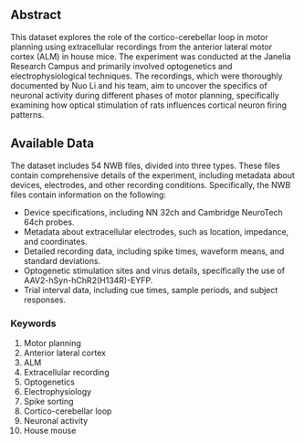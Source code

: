 ## Abstract

This dataset explores the role of the cortico-cerebellar loop in motor planning using extracellular recordings from the anterior lateral motor cortex (ALM) in house mice. The experiment was conducted at the Janelia Research Campus and primarily involved optogenetics and electrophysiological techniques. The recordings, which were thoroughly documented by Nuo Li and his team, aim to uncover the specifics of neuronal activity during different phases of motor planning, specifically examining how optical stimulation of rats influences cortical neuron firing patterns.

## Available Data

The dataset includes 54 NWB files, divided into three types. These files contain comprehensive details of the experiment, including metadata about devices, electrodes, and other recording conditions. Specifically, the NWB files contain information on the following:
- Device specifications, including NN 32ch and Cambridge NeuroTech 64ch probes.
- Metadata about extracellular electrodes, such as location, impedance, and coordinates.
- Detailed recording data, including spike times, waveform means, and standard deviations.
- Optogenetic stimulation sites and virus details, specifically the use of AAV2-hSyn-hChR2(H134R)-EYFP.
- Trial interval data, including cue times, sample periods, and subject responses.

### Keywords

1. Motor planning
2. Anterior lateral cortex
3. ALM
4. Extracellular recording
5. Optogenetics
6. Electrophysiology
7. Spike sorting
8. Cortico-cerebellar loop
9. Neuronal activity
10. House mouse